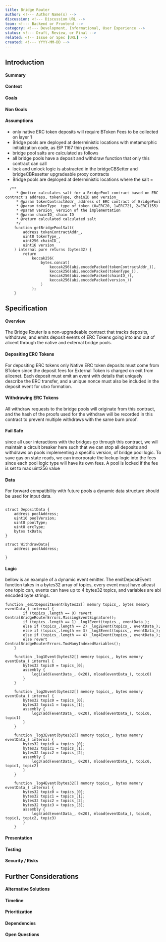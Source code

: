 ```yaml
---
title: Bridge Router
author: <!--- Author Name(s) -->
discussion: <!--- Discussion URL -->
team: <!--- Backend or Frontend -->
category: <!--- Development, Informational, User Experience -->
status: <!--- Draft, Review, or Final -->
related: <!-- Issue or Spec [URL] -->
created: <!--- YYYY-MM-DD -->
---
```


## Introduction

#### Summary

<!--- Summary of the spec. Describe what it does -->

#### Context

<!-- Why is this being introduced. Give background and rationale -->

#### Goals

<!--- What is goal this will accomplish -->

#### Non Goals

<!--- What is not to be included with this -->

#### Assumptions

- only native ERC token deposits will require BToken Fees to be collected on layer 1
- Bridge pools are deployed at deterministic locations with metamorphic initialization code, as EIP 1167 thin proxies.
- bridge pool salts are calculated as follows
- all bridge pools have a deposit and withdraw function that only this contract can call
- lock and unlock logic is abstracted in the bridgeCBSetter and bridgeCBResetter upgradeable proxy contracts
- Bridge pools are deployed at deterministic locations where the salt =

```solidity
  /**
     * @notice calculates salt for a BridgePool contract based on ERC contract's address, tokenType, chainID and version_
     * @param tokenContractAddr_ address of ERC contract of BridgePool
     * @param tokenType_ type of token (0=ERC20, 1=ERC721, 2=ERC1155)
     * @param version_ version of the implementation
     * @param chainID_ chain ID
     * @return calculated calculated salt
     */
    function getBridgePoolSalt(
        address tokenContractAddr_,
        uint8 tokenType_,
        uint256 chainID_,
        uint16 version_
    ) internal pure returns (bytes32) {
        return
            keccak256(
                bytes.concat(
                    keccak256(abi.encodePacked(tokenContractAddr_)),
                    keccak256(abi.encodePacked(tokenType_)),
                    keccak256(abi.encodePacked(chainID_)),
                    keccak256(abi.encodePacked(version_))
                )
            );
    }
```

## Specification

#### Overview

The Bridge Router is a non-upgradeable contract that tracks deposits, withdraws, and emits deposit events of ERC Tokens going into and out of alicent through the native and external bridge pools.

#### Depositing ERC Tokens

For depositing ERC tokens only Native ERC token deposits must come from BToken since the deposit fees for External Token is charged on exit from alicenet. Each deposit must emit an event with details that uniquely describe the ERC transfer, and a unique nonce must also be included in the deposit event for utxo formation.

#### Withdrawing ERC Tokens

All withdraw requests to the bridge pools will originate from this contract, and the hash of the proofs used for the withdraw will be recorded in this contract to prevent multiple withdraws with the same burn proof.

#### Fail Safe

since all user interactions with the bridges go through this contract, we will maintain a circuit breaker here such that we can stop all deposits and withdraws on pools implementing a specific version, of bridge pool logic. To save gas on state reads, we can incorporate the lockup logic into the fees since each pool logic type will have its own fees. A pool is locked if the fee is set to max uint256 value

#### Data

<!-- Data Models / Schemas Requirements -->

For forward compatibility with future pools a dynamic data structure should be used for input data.

```solidity

struct DepositData {
    address poolAddress;
    uint16 poolVersion;
    uint8 poolType;
    uint8 ercType;
    bytes txData;
}

struct WithdrawData{
    address poolAddress;

}
```

#### Logic

bellow is an example of a dynamic event emitter. The emitDepositEvent function takes in a bytes32 array of topics, every event must have atleast one topic
can, events can have up to 4 bytes32 topics, and variables are abi encoded byte strings.

```solidity
function _emitDepositEvent(bytes32[] memory topics_, bytes memory eventData_) internal {
        if (topics_.length == 0) revert CentralBridgeRouterErrors.MissingEventSignature();
        if (topics_.length == 1) _log1Event(topics_, eventData_);
        else if (topics_.length == 2) _log2Event(topics_, eventData_);
        else if (topics_.length == 3) _log3Event(topics_, eventData_);
        else if (topics_.length == 4) _log4Event(topics_, eventData_);
        else revert CentralBridgeRouterErrors.TooManyIndexedVariables();
    }

    function _log1Event(bytes32[] memory topics_, bytes memory eventData_) internal {
        bytes32 topic0 = topics_[0];
        assembly {
            log1(add(eventData_, 0x20), mload(eventData_), topic0)
        }
    }

    function _log2Event(bytes32[] memory topics_, bytes memory eventData_) internal {
        bytes32 topic0 = topics_[0];
        bytes32 topic1 = topics_[1];
        assembly {
            log2(add(eventData_, 0x20), mload(eventData_), topic0, topic1)
        }
    }

    function _log3Event(bytes32[] memory topics_, bytes memory eventData_) internal {
        bytes32 topic0 = topics_[0];
        bytes32 topic1 = topics_[1];
        bytes32 topic2 = topics_[2];
        assembly {
            log3(add(eventData_, 0x20), mload(eventData_), topic0, topic1, topic2)
        }
    }

    function _log4Event(bytes32[] memory topics_, bytes memory eventData_) internal {
        bytes32 topic0 = topics_[0];
        bytes32 topic1 = topics_[1];
        bytes32 topic2 = topics_[2];
        bytes32 topic3 = topics_[3];
        assembly {
            log4(add(eventData_, 0x20), mload(eventData_), topic0, topic1, topic2, topic3)
        }
    }
```

#### Presentation

<!--- UI / UX / Wireframes / Mockups / Design -->

#### Testing

<!--- Testing Requirements -->

#### Security / Risks

<!--- Security / Risks Considerations -->

## Further Considerations

#### Alternative Solutions

<!-- Describe alternative solutions or implementations if any exist -->

#### Timeline

<!--- Estimated timeline to complete / list any milestones -->

#### Prioritization

<!--- How this fits into the roadmap -->

#### Dependencies

<!--- Dependencies on other specs -->

#### Open Questions

<!--- Open questions that need to be answered -->
